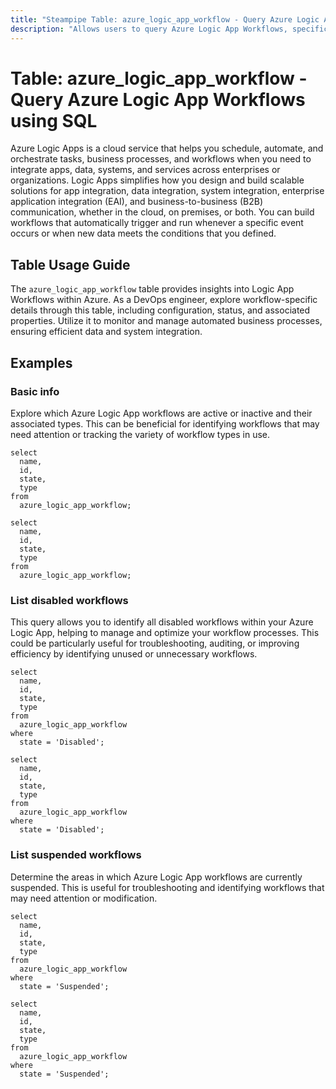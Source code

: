 ```yaml
---
title: "Steampipe Table: azure_logic_app_workflow - Query Azure Logic App Workflows using SQL"
description: "Allows users to query Azure Logic App Workflows, specifically details regarding the configuration, status, and properties of each workflow, aiding in the management and monitoring of automated business processes."
---
```


# Table: azure_logic_app_workflow - Query Azure Logic App Workflows using SQL

Azure Logic Apps is a cloud service that helps you schedule, automate, and orchestrate tasks, business processes, and workflows when you need to integrate apps, data, systems, and services across enterprises or organizations. Logic Apps simplifies how you design and build scalable solutions for app integration, data integration, system integration, enterprise application integration (EAI), and business-to-business (B2B) communication, whether in the cloud, on premises, or both. You can build workflows that automatically trigger and run whenever a specific event occurs or when new data meets the conditions that you defined.

## Table Usage Guide

The `azure_logic_app_workflow` table provides insights into Logic App Workflows within Azure. As a DevOps engineer, explore workflow-specific details through this table, including configuration, status, and associated properties. Utilize it to monitor and manage automated business processes, ensuring efficient data and system integration.

## Examples

### Basic info
Explore which Azure Logic App workflows are active or inactive and their associated types. This can be beneficial for identifying workflows that may need attention or tracking the variety of workflow types in use.

```sql+postgres
select
  name,
  id,
  state,
  type
from
  azure_logic_app_workflow;
```

```sql+sqlite
select
  name,
  id,
  state,
  type
from
  azure_logic_app_workflow;
```

### List disabled workflows
This query allows you to identify all disabled workflows within your Azure Logic App, helping to manage and optimize your workflow processes. This could be particularly useful for troubleshooting, auditing, or improving efficiency by identifying unused or unnecessary workflows.

```sql+postgres
select
  name,
  id,
  state,
  type
from
  azure_logic_app_workflow
where
  state = 'Disabled';
```

```sql+sqlite
select
  name,
  id,
  state,
  type
from
  azure_logic_app_workflow
where
  state = 'Disabled';
```

### List suspended workflows
Determine the areas in which Azure Logic App workflows are currently suspended. This is useful for troubleshooting and identifying workflows that may need attention or modification.

```sql+postgres
select
  name,
  id,
  state,
  type
from
  azure_logic_app_workflow
where
  state = 'Suspended';
```

```sql+sqlite
select
  name,
  id,
  state,
  type
from
  azure_logic_app_workflow
where
  state = 'Suspended';
```